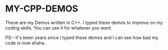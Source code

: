 # MY-CPP-DEMOS
These are my Demos written in C++. I typed these demos to improve on my coding skills. You can use it for whatever you want.

PS:- It's been years since I typed these demos and I can see how bad my code is now ahaha.
